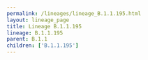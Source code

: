 ```yaml
---
permalink: /lineages/lineage_B.1.1.195.html
layout: lineage_page
title: Lineage B.1.1.195
lineage: B.1.1.195
parent: B.1.1
children: ['B.1.1.195']
---
```

